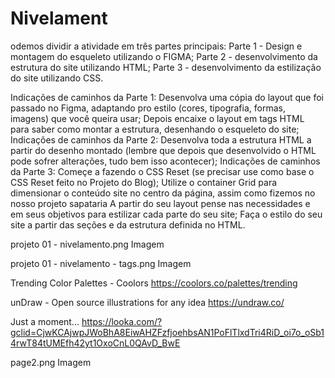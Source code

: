 # Nivelament
odemos dividir a atividade em três partes principais: 
Parte 1 - Design e montagem do esqueleto utilizando o FIGMA; 
Parte 2 - desenvolvimento da estrutura do site utilizando HTML; 
Parte 3 - desenvolvimento da estilização do site utilizando CSS.


Indicações de caminhos da Parte 1:
Desenvolva uma cópia do layout que foi passado no Figma, adaptando pro estilo (cores, tipografia, formas, imagens) que você queira usar;
Depois encaixe o layout em tags HTML para saber como montar a estrutura, desenhando o esqueleto do site;
Indicações de caminhos da Parte 2:
Desenvolva toda a estrutura HTML a partir do desenho montado (lembre que depois que desenvolvido o HTML pode sofrer alterações, tudo bem isso acontecer);
Indicações de caminhos da Parte 3:
Começe a fazendo o CSS Reset (se precisar use como base o CSS Reset feito no Projeto do Blog);
Utilize o container Grid para dimensionar o conteúdo site no centro da página, assim como fizemos no nosso projeto sapataria
A partir do seu layout pense nas necessidades e em seus objetivos para estilizar cada parte do seu site;
Faça o estilo do seu site a partir das seções e da estrutura definida no HTML.

projeto 01 - nivelamento.png
Imagem

projeto 01 - nivelamento - tags.png
Imagem

Trending Color Palettes - Coolors
https://coolors.co/palettes/trending

unDraw - Open source illustrations for any idea
https://undraw.co/

Just a moment...
https://looka.com/?gclid=CjwKCAjwpJWoBhA8EiwAHZFzfjoehbsAN1PoFlTlxdTri4RiD_oi7o_oSb14rwT84tUMEfh42yt1OxoCnL0QAvD_BwE

page2.png
Imagem
